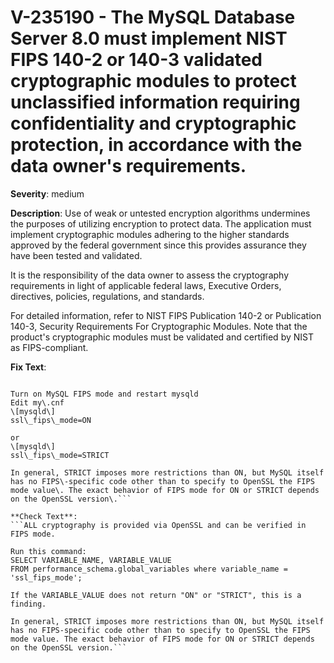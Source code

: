 # V-235190 - The MySQL Database Server 8.0 must implement NIST FIPS 140-2 or 140-3 validated cryptographic modules to protect unclassified information requiring confidentiality and cryptographic protection, in accordance with the data owner's requirements.

**Severity**: medium

**Description**:
Use of weak or untested encryption algorithms undermines the purposes of utilizing encryption to protect data. The application must implement cryptographic modules adhering to the higher standards approved by the federal government since this provides assurance they have been tested and validated.

It is the responsibility of the data owner to assess the cryptography requirements in light of applicable federal laws, Executive Orders, directives, policies, regulations, and standards.

For detailed information, refer to NIST FIPS Publication 140-2 or Publication 140-3, Security Requirements For Cryptographic Modules. Note that the product's cryptographic modules must be validated and certified by NIST as FIPS-compliant.

**Fix Text**:
```Implement NIST FIPS validated cryptographic modules to provision digital signatures\.

Turn on MySQL FIPS mode and restart mysqld
Edit my\.cnf
\[mysqld\]
ssl\_fips\_mode=ON

or
\[mysqld\]
ssl\_fips\_mode=STRICT

In general, STRICT imposes more restrictions than ON, but MySQL itself has no FIPS\-specific code other than to specify to OpenSSL the FIPS mode value\. The exact behavior of FIPS mode for ON or STRICT depends on the OpenSSL version\.```

**Check Text**:
```ALL cryptography is provided via OpenSSL and can be verified in FIPS mode. 

Run this command:
SELECT VARIABLE_NAME, VARIABLE_VALUE
FROM performance_schema.global_variables where variable_name = 'ssl_fips_mode';

If the VARIABLE_VALUE does not return "ON" or "STRICT", this is a finding.

In general, STRICT imposes more restrictions than ON, but MySQL itself has no FIPS-specific code other than to specify to OpenSSL the FIPS mode value. The exact behavior of FIPS mode for ON or STRICT depends on the OpenSSL version.```
